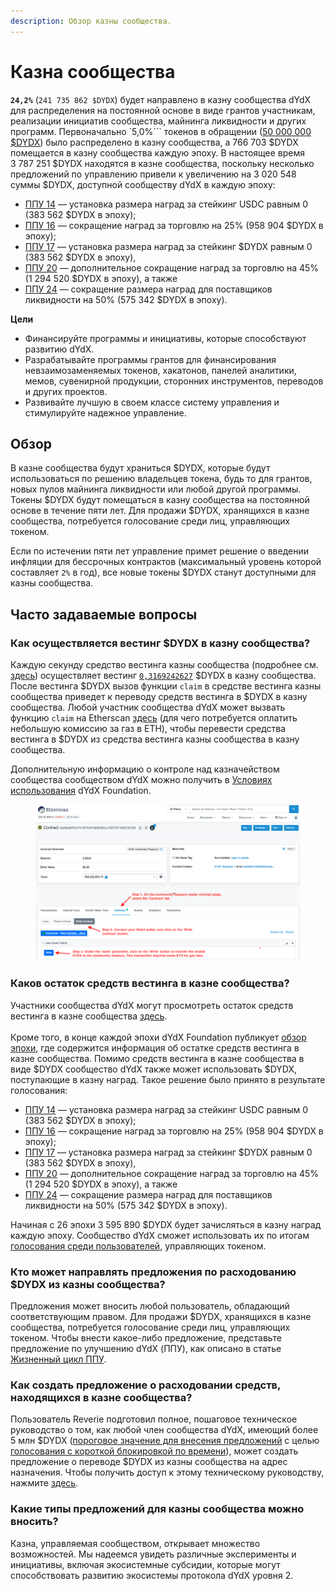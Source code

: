 ```yaml
---
description: Обзор казны сообщества.
---
```


# Казна сообщества

**`24,2%`** (`241 735 862 $DYDX`) будет направлено в казну сообщества dYdX для распределения на постоянной основе в виде грантов участникам, реализации инициатив сообщества, майнинга ликвидности и других программ. Первоначально `5,0%``` токенов в обращении ([50 000 000 $DYDX](https://docs.dydx.community/dydx-governance/start-here/dydx-allocations)) было распределено в казну сообщества, а 766 703 $DYDX помещается в казну сообщества каждую эпоху. В настоящее время 3 787 251 $DYDX находятся в казне сообщества, поскольку несколько предложений по управлению привели к увеличению на 3 020 548 суммы $DYDX, доступной сообществу dYdX в каждую эпоху:

* [ППУ 14](https://dydx.community/dashboard/proposal/7) — установка размера наград за стейкинг USDC равным 0 (383 562 $DYDX в эпоху);
* [ППУ 16](https://dydx.community/dashboard/proposal/8) — сокращение наград за торговлю на 25% (958 904 $DYDX в эпоху);
* [ППУ 17](https://dydx.community/dashboard/proposal/9) — установка размера наград за стейкинг $DYDX равным 0 (383 562 $DYDX в эпоху),
* [ППУ 20](https://dydx.community/dashboard/proposal/11) — дополнительное сокращение наград за торговлю на 45% (1 294 520 $DYDX в эпоху), а также
* [ППУ 24](https://github.com/dydxfoundation/dip/blob/master/content/dips/DIP-24.md) — сокращение размера наград для поставщиков ликвидности на 50% (575 342 $DYDX в эпоху).



**Цели**

* Финансируйте программы и инициативы, которые способствуют развитию dYdX.
* Разрабатывайте программы грантов для финансирования невзаимозаменяемых токенов, хакатонов, панелей аналитики, мемов, сувенирной продукции, сторонних инструментов, переводов и других проектов.
* Развивайте лучшую в своем классе систему управления и стимулируйте надежное управление.

## Обзор

В казне сообщества будут храниться $DYDX, которые будут использоваться по решению владельцев токена, будь то для грантов, новых пулов майнинга ликвидности или любой другой программы. Токены $DYDX будут помещаться в казну сообщества на постоянной основе в течение пяти лет. Для продажи $DYDX, хранящихся в казне сообщества, потребуется голосование среди лиц, управляющих токеном.

Если по истечении пяти лет управление примет решение о введении инфляции для бессрочных контрактов (максимальный уровень которой составляет `2%` в год), все новые токены $DYDX станут доступными для казны сообщества.

## Часто задаваемые вопросы

### Как осуществляется вестинг $DYDX в казну сообщества?

Каждую секунду средство вестинга казны сообщества (подробнее см. [здесь](https://docs.dydx.community/dydx-governance/resources/technical-overview#governance-architecture-overview)) осуществляет вестинг [`0,3169242627`](tel:03169242627) $DYDX в казну сообщества. После вестинга $DYDX вызов функции `claim` в средстве вестинга казны сообщества приведет к переводу средств вестинга в $DYDX в казну сообщества. Любой участник сообщества dYdX может вызвать функцию `claim` на Etherscan [здесь](https://etherscan.io/address/0x08a90Fe0741B7DeF03fB290cc7B273F1855767D8#writeContract) (для чего потребуется оплатить небольшую комиссию за газ в ETH), чтобы перевести средства вестинга в $DYDX из средства вестинга казны сообщества в казну сообщества.

Дополнительную информацию о контроле над казначейством сообщества сообществом dYdX можно получить в [Условиях использования](https://dydx.foundation/terms) dYdX Foundation.

<figure><img src="../.gitbook/assets/claim-function-CT-vester.png" alt=""><figcaption></figcaption></figure>

### Каков остаток средств вестинга в казне сообщества?

Участники сообщества dYdX могут просмотреть остаток средств вестинга в казне сообщества [здесь](https://dydx.shippooor.xyz/). \
\
Кроме того, в конце каждой эпохи dYdX Foundation публикует [обзор эпохи](https://dydx.foundation/blog), где содержится информация об остатке средств вестинга в казне сообщества. Помимо средств вестинга в казне сообщества в виде $DYDX сообщество dYdX также может использовать $DYDX, поступающие в казну наград. Такое решение было принято в результате голосования:

* [ППУ 14](https://dydx.community/dashboard/proposal/7) — установка размера наград за стейкинг USDC равным 0 (383 562 $DYDX в эпоху);
* [ППУ 16](https://dydx.community/dashboard/proposal/8) — сокращение наград за торговлю на 25% (958 904 $DYDX в эпоху);
* [ППУ 17](https://dydx.community/dashboard/proposal/9) — установка размера наград за стейкинг $DYDX равным 0 (383 562 $DYDX в эпоху),
* [ППУ 20](https://dydx.community/dashboard/proposal/11) — дополнительное сокращение наград за торговлю на 45% (1 294 520 $DYDX в эпоху), а также
* [ППУ 24](https://github.com/dydxfoundation/dip/blob/master/content/dips/DIP-24.md) — сокращение размера наград для поставщиков ликвидности на 50% (575 342 $DYDX в эпоху).

Начиная с 26 эпохи 3 595 890 $DYDX будет зачисляться в казну наград каждую эпоху. Сообщество dYdX сможет использовать их по итогам [голосования среди пользователей](https://docs.dydx.community/dydx-governance/voting-and-governance/governance-parameters), управляющих токеном.

### Кто может направлять предложения по расходованию $DYDX из казны сообщества?

Предложения может вносить любой пользователь, обладающий соответствующим правом. Для продажи $DYDX, хранящихся в казне сообщества, потребуется голосование среди лиц, управляющих токеном. Чтобы внести какое-либо предложение, представьте предложение по улучшению dYdX (ППУ), как описано в статье [Жизненный цикл ППУ](../voting-and-governance/dip-proposal-lifecycle.md).

### Как создать предложение о расходовании средств, находящихся в казне сообщества?

Пользователь Reverie подготовил полное, пошаговое техническое руководство о том, как любой член сообщества dYdX, имеющий более 5 млн $DYDX ([пороговое значение для внесения предложений](https://docs.dydx.community/dydx-governance/voting-and-governance/governance-parameters#timelock-parameters) с целью [голосования с короткой блокировкой по времени](https://docs.dydx.community/dydx-governance/voting-and-governance/governance-process#short-timelock-executor)), может создать предложение о переводе $DYDX из казны сообщества на адрес назначения. Чтобы получить доступ к этому техническому руководству, нажмите [здесь](https://app.gitbook.com/o/-MeNgGQU0ucT2xo4s8-T/s/-MeNfSkgj48hU0q8Zbjn/\~/changes/EyisuFjLIyJ7K9RzaTfJ/technical-guide-on-building-a-dydx-community-treasury-spending-proposal).

### Какие типы предложений для казны сообщества можно вносить?

Казна, управляемая сообществом, открывает множество возможностей. Мы надеемся увидеть различные эксперименты и инициативы, включая экосистемные субсидии, которые могут способствовать развитию экосистемы протокола dYdX уровня 2.
